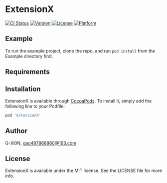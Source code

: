 # ExtensionX

[![CI Status](https://img.shields.io/travis/G-Xi0N/ExtensionX.svg?style=flat)](https://travis-ci.org/G-Xi0N/ExtensionX)
[![Version](https://img.shields.io/cocoapods/v/ExtensionX.svg?style=flat)](https://cocoapods.org/pods/ExtensionX)
[![License](https://img.shields.io/cocoapods/l/ExtensionX.svg?style=flat)](https://cocoapods.org/pods/ExtensionX)
[![Platform](https://img.shields.io/cocoapods/p/ExtensionX.svg?style=flat)](https://cocoapods.org/pods/ExtensionX)

## Example

To run the example project, clone the repo, and run `pod install` from the Example directory first.

## Requirements

## Installation

ExtensionX is available through [CocoaPods](https://cocoapods.org). To install
it, simply add the following line to your Podfile:

```ruby
pod 'ExtensionX'
```

## Author

G-Xi0N, gao497868860@163.com

## License

ExtensionX is available under the MIT license. See the LICENSE file for more info.
